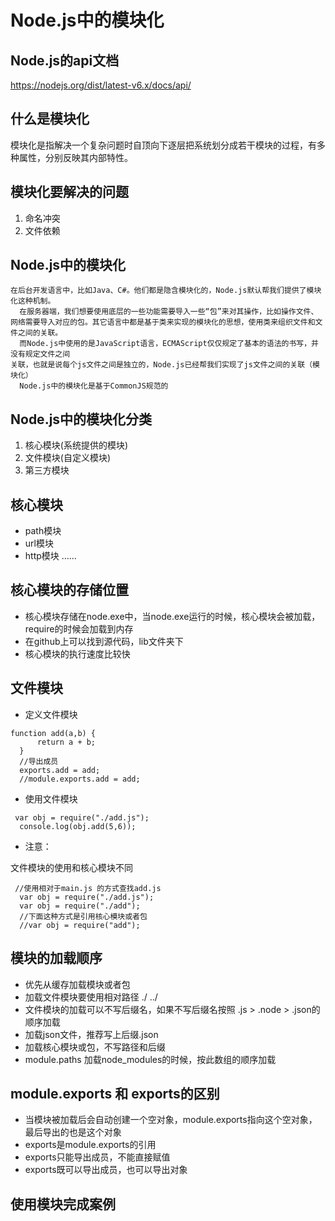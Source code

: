 # Node.js中的模块化

## Node.js的api文档

https://nodejs.org/dist/latest-v6.x/docs/api/

## 什么是模块化

模块化是指解决一个复杂问题时自顶向下逐层把系统划分成若干模块的过程，有多种属性，分别反映其内部特性。

## 模块化要解决的问题

1. 命名冲突
2. 文件依赖 

## Node.js中的模块化

```
在后台开发语言中，比如Java、C#。他们都是隐含模块化的，Node.js默认帮我们提供了模块化这种机制。
  在服务器端，我们想要使用底层的一些功能需要导入一些“包”来对其操作，比如操作文件、网络需要导入对应的包。其它语言中都是基于类来实现的模块化的思想，使用类来组织文件和文件之间的关联。
  而Node.js中使用的是JavaScript语言，ECMAScript仅仅规定了基本的语法的书写，并没有规定文件之间
关联，也就是说每个js文件之间是独立的，Node.js已经帮我们实现了js文件之间的关联（模块化）
  Node.js中的模块化是基于CommonJS规范的
```

## Node.js中的模块化分类

1. 核心模块(系统提供的模块)
2. 文件模块(自定义模块)
3. 第三方模块

## 核心模块

- path模块
- url模块
- http模块
……

## 核心模块的存储位置

- 核心模块存储在node.exe中，当node.exe运行的时候，核心模块会被加载，require的时候会加载到内存
- 在github上可以找到源代码，lib文件夹下
- 核心模块的执行速度比较快

## 文件模块

- 定义文件模块

```
function add(a,b) {
      return a + b;
  }
  //导出成员
  exports.add = add;
  //module.exports.add = add;
```

- 使用文件模块

```
 var obj = require("./add.js");
  console.log(obj.add(5,6));
```

- 注意：

文件模块的使用和核心模块不同
```
 //使用相对于main.js 的方式查找add.js
  var obj = require("./add.js");
  var obj = require("./add");
  //下面这种方式是引用核心模块或者包
  //var obj = require("add");
```

## 模块的加载顺序

- 优先从缓存加载模块或者包
- 加载文件模块要使用相对路径 ./ ../
- 文件模块的加载可以不写后缀名，如果不写后缀名按照 .js > .node > .json的顺序加载
- 加载json文件，推荐写上后缀.json
- 加载核心模块或包，不写路径和后缀
- module.paths 加载node_modules的时候，按此数组的顺序加载

## module.exports 和 exports的区别

- 当模块被加载后会自动创建一个空对象，module.exports指向这个空对象，最后导出的也是这个对象
- exports是module.exports的引用
- exports只能导出成员，不能直接赋值
- exports既可以导出成员，也可以导出对象

## 使用模块完成案例

